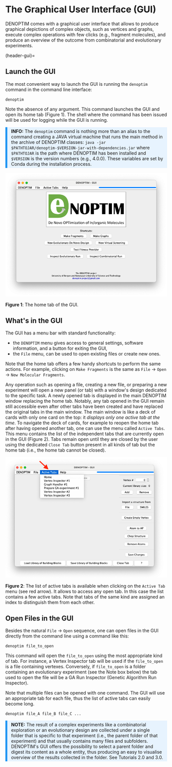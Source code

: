 # The Graphical User Interface (GUI)
DENOPTIM comes with a graphical user interface that allows to produce graphical depictions of complex objects, such as vertices and graphs, execute complex operations with few clicks (e.g., fragment molecules), and produce an overview of the outcome from combinatorial and evolutionary experiments.

(header-gui)=
## Launch the GUI
The most convenient way to launch the GUI is running the `denoptim` command in the command line interface:
```
denoptim
```
Note the absence of any argument. This command launches the GUI and open its home tab (Figure 1). The shell where the command has been issued will be used for logging while the GUI is running.

<div style="background-color: #e7f3fe; border-left: 6px solid #2196F3; margin-bottom: 15px; padding: 4px 12px;">
<b>INFO:</b> The <code>denoptim</code> command is nothing more than an alias to the command creating a JAVA virtual machine that runs the main method in the archive of DENOPTIM classes: <code>java -jar  $PATHTOJAR/denoptim-$VERSION-jar-with-dependencies.jar</code> where <code>$PATHTOJAR</code> is the path where DENOPTIM has been installed and <code>$VERSION</code> is the version numbers (e.g., 4.0.0). These variables are set by Conda during the installation process.</div>

![figures/gui_home.png](figures/gui_home.png)

**Figure 1**: The home tab of the GUI.

## What's in the GUI
The GUI has a menu bar with standard functionality:
* the `DENOPTIM` menu gives access to general settings, software information, and a button for exiting the GUI,
* the `File` menu, can be used to open existing files or create new ones.

Note that the home tab offers a few handy shortcuts to perform the same actions. For example, clicking on `Make Fragments` is the same as `File` -> `Open` -> `New Molecular Fragments`.

Any operation such as opening a file, creating a new file, or preparing a new experiment will open a new panel (or tab) with a window's design dedicated to the specific task. A newly opened tab is displayed in the main DENOPTIM window replacing the home tab. Notably, any tab opened in the GUI remain still accessible even after other tabs have been created and have replaced the original tabs in the main window. The main window is like a deck of cards with only one card on the top: it *displays only one active tab at the time*. To navigate the deck of cards, for example to reopen the home tab after having opened another tab, one can use the menu called `Active Tabs`. This menu contains the list of the independent tabs that are currently open in the GUI (Figure 2). Tabs remain open until they are closed by the user using the dedicated `Close Tab` button present in all kinds of tab but the home tab (i.e., the home tab cannot be closed).

![figures/gui_active_tabs.png](figures/gui_active_tabs.png)

**Figure 2**: The list of active tabs is available when clicking on the `Active Tab` menu (see red arrow). It allows to access any open tab. In this case the list contains a few active tabs. Note that tabs of the same kind are assigned an index to distinguish them from each other.

## Open Files in the GUI
Besides the natural `File` -> `Open` sequence, one can open files in the GUI directly from the command line using a command like this:
```
denoptim file_to_open
```
This command will open the `file_to_open` using the most appropriate kind of tab. For instance, a Vertex Inspector tab will be used if the `file_to_open` is a file containing vertexes. Conversely, if `file_to_open` is a folder containing an evolutionary experiment (see the Note box below) the tab used to open the file will be a GA Run Inspector (Genetic Algorithm Run Inspector).

Note that multiple files can be opened with one command. The GUI will use an appropriate tab for each file, thus the list of active tabs can easily become long.
```
denoptim file_A file_B file_C ...
```

<div style="background-color: #e7f3fe; border-left: 6px solid #2196F3; margin-bottom: 15px; padding: 4px 12px;">
<b>NOTE:</b> The result of a complex experiments like a combinatorial exploration or an evolutionary design are collected under a single folder that is specific to that experiment (i.e., the parent folder of that experiment) and that usually contains many files and subfolders. DENOPTIM's GUI offers the possibility to select a parent folder and digest its content as a whole entity, thus producing an easy to visualise overview of the results collected in the folder. See Tutorials 2.0 and 3.0.</div>
